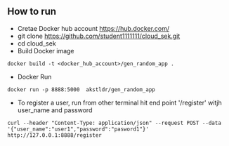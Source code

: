 ## How to run
* Cretae Docker hub account https://hub.docker.com/
* git clone https://github.com/student1111111/cloud_sek.git
* cd cloud_sek
* Build Docker image
```
docker build -t <docker_hub_account>/gen_random_app .
```
* Docker Run
```
docker run -p 8888:5000  akstldr/gen_random_app
```
* To register a user, run from other terminal hit end point '/register' witjh user_name and password
```
curl --header "Content-Type: application/json" --request POST --data '{"user_name":"user1","password":"pasword1"}'   http://127.0.0.1:8888/register
```
